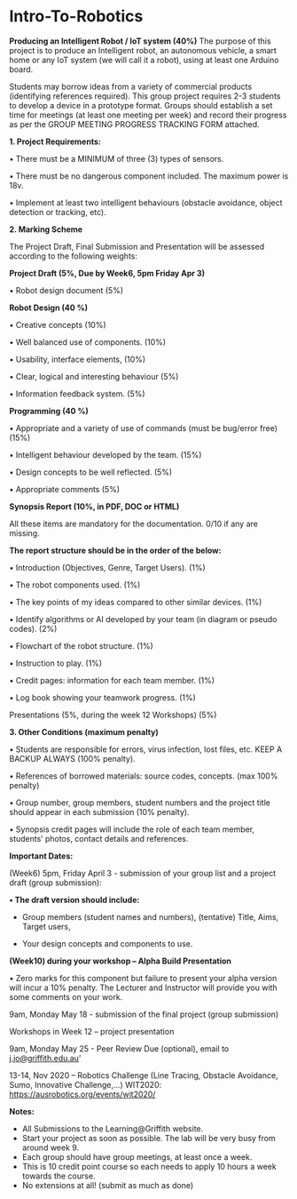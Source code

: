 # Intro-To-Robotics

<b>Producing an Intelligent Robot / IoT system (40%)</b>
The purpose of this project is to produce an Intelligent robot, an autonomous vehicle, a smart home or any IoT system (we will call it a robot), using at least one Arduino board. 

Students may borrow ideas from a variety of commercial products (identifying references required). This group project requires 2-3 students to develop a device in a prototype format. Groups should establish a set time for meetings (at least one meeting per week) and record their progress as per the GROUP MEETING PROGRESS TRACKING FORM attached.

<b>1.	Project Requirements: </b>

•	There must be a MINIMUM of three (3) types of sensors. 

•	There must be no dangerous component included. The maximum power is 18v.

•	Implement at least two intelligent behaviours (obstacle avoidance, object detection or tracking, etc).


<b>2.	Marking Scheme</b>

The Project Draft, Final Submission and Presentation will be assessed according to the following weights: 

<b>Project Draft (5%, Due by Week6, 5pm Friday Apr 3)</b>

•	Robot design document	(5%)

<b>Robot Design (40 %) </b>

•	Creative concepts	(10%)

•	Well balanced use of components.	(10%)

•	Usability, interface elements, 	(10%)

•	Clear, logical and interesting behaviour	(5%)

•	Information feedback system.	(5%)

<b>Programming (40 %)</b>

•	Appropriate and a variety of use of commands (must be bug/error free)	(15%)

•	Intelligent behaviour developed by the team.	(15%)

•	Design concepts to be well reflected.	(5%)

•	Appropriate comments	(5%)

<b>Synopsis Report (10%, in PDF, DOC or HTML)</b>

All these items are mandatory for the documentation. 0/10 if any are missing.

<b>The report structure should be in the order of the below:</b>

•	Introduction (Objectives, Genre, Target Users). 	(1%)

•	The robot components used.	(1%)

•	The key points of my ideas compared to other similar devices. 	(1%)

•	Identify algorithms or AI developed by your team (in diagram or pseudo codes).	(2%)

•	Flowchart of the robot structure.	(1%)

•	Instruction to play.	(1%)

•	Credit pages: information for each team member.	(1%)

•	Log book showing your teamwork progress.	(1%)

Presentations (5%, during the week 12 Workshops)	(5%)

<b>3.	Other Conditions (maximum penalty)</b>
 
•	Students are responsible for errors, virus infection, lost files, etc. KEEP A BACKUP ALWAYS (100% penalty).

•	References of borrowed materials: source codes, concepts. 	(max 100% penalty)

•	Group number, group members, student numbers and the project title should appear in each submission (10% penalty).

•	Synopsis credit pages will include the role of each team member, students’ photos, contact details and references. 

<b>Important Dates:</b>
 
(Week6) 5pm, Friday April 3 - submission of your group list and a project draft (group submission):

<b>•	The draft version should include:</b>

-	Group members (student names and numbers), (tentative) Title, Aims, Target users,

-	Your design concepts and components to use.

<b>(Week10) during your workshop – Alpha Build Presentation</b>
 
•	Zero marks for this component but failure to present your alpha version will incur a 10% penalty. The Lecturer and Instructor will provide you with some comments on your work.

9am, Monday May 18 - submission of the final project (group submission)

Workshops in Week 12 – project presentation

9am, Monday May 25 - Peer Review Due (optional), email to j.jo@griffith.edu.au’

13-14, Nov 2020 – Robotics Challenge (Line Tracing, Obstacle Avoidance, Sumo, Innovative Challenge,…)
WIT2020: https://ausrobotics.org/events/wit2020/

<b>Notes:</b>
-	All Submissions to the Learning@Griffith website.
-	Start your project as soon as possible. The lab will be very busy from around week 9.
-	Each group should have group meetings, at least once a week.
-	This is 10 credit point course so each needs to apply 10 hours a week towards the course.
-	 No extensions at all!  (submit as much as done) 
